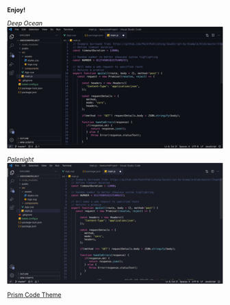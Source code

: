 **Enjoy!**

*Deep Ocean*
![Image](./image1.png)

*Palenight*
![Image](./image.png)

[Prism Code Theme](https://marketplace.visualstudio.com/items?itemName=PrismMagicTheme.PrismCode)

